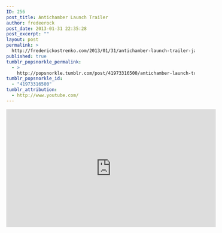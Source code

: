 ```yaml
---
ID: 256
post_title: Antichamber Launch Trailer
author: fredeerock
post_date: 2013-01-31 22:35:28
post_excerpt: ""
layout: post
permalink: >
  http://frederickostrenko.com/2013/01/31/antichamber-launch-trailer-january-31st-2013-on/
published: true
tumblr_popsnorkle_permalink:
  - >
    http://popsnorkle.tumblr.com/post/41973316500/antichamber-launch-trailer-january-31st-2013-on
tumblr_popsnorkle_id:
  - "41973316500"
tumblr_attribution:
  - http://www.youtube.com/
---
```

<iframe width="560" height="315" src="http://www.youtube.com/embed/aGsnm2nOnso" frameborder="0" allowfullscreen></iframe>